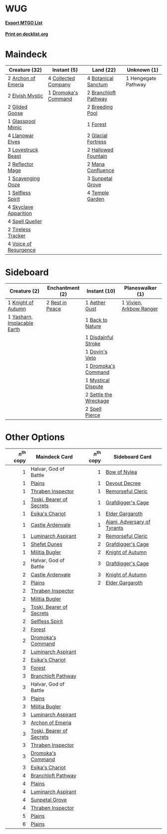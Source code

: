 # WUG

#### [Export MTGO List](../collection/WUG/WUG.txt)
#### [Print on decklist.org](http://decklist.org/?deckmain=2%09Archon%20of%20Emeria%0A4%09Botanical%20Sanctum%0A2%09Branchloft%20Pathway%0A2%09Breeding%20Pool%0A4%09Collected%20Company%0A1%09Dromoka's%20Command%0A2%09Elvish%20Mystic%0A1%09Forest%0A2%09Gilded%20Goose%0A2%09Glacial%20Fortress%0A1%09Glasspool%20Mimic%0A2%09Hallowed%20Fountain%0A1%09Hengegate%20Pathway%0A4%09Llanowar%20Elves%0A3%09Lovestruck%20Beast%0A2%09Mana%20Confluence%0A2%09Reflector%20Mage%0A1%09Scavenging%20Ooze%0A1%09Selfless%20Spirit%0A4%09Skyclave%20Apparition%0A4%09Spell%20Queller%0A3%09Sunpetal%20Grove%0A4%09Temple%20Garden%0A2%09Tireless%20Tracker%0A4%09Voice%20of%20Resurgence&deckside=1%09Aether%20Gust%0A1%09Back%20to%20Nature%0A1%09Disdainful%20Stroke%0A1%09Dovin's%20Veto%0A1%09Dromoka's%20Command%0A1%09Knight%20of%20Autumn%0A1%09Mystical%20Dispute%0A2%09Rest%20in%20Peace%0A2%09Settle%20the%20Wreckage%0A2%09Spell%20Pierce%0A1%09Vivien,%20Arkbow%20Ranger%0A1%09Yasharn,%20Implacable%20Earth)
# Maindeck

|                                         Creature (32)                                          |                                         Instant (5)                                          |                                           Land (22)                                           |    Unknown (1)    |
|------------------------------------------------------------------------------------------------|----------------------------------------------------------------------------------------------|-----------------------------------------------------------------------------------------------|-------------------|
|2 [Archon of Emeria](http://gatherer.wizards.com/Pages/Card/Details.aspx?multiverseid=495594)   |4 [Collected Company](http://gatherer.wizards.com/Pages/Card/Details.aspx?multiverseid=394519)|4 [Botanical Sanctum](http://gatherer.wizards.com/Pages/Card/Details.aspx?multiverseid=417817) |1 Hengegate Pathway|
|2 [Elvish Mystic](http://gatherer.wizards.com/Pages/Card/Details.aspx?multiverseid=389499)      |1 [Dromoka's Command](http://gatherer.wizards.com/Pages/Card/Details.aspx?multiverseid=394558)|2 [Branchloft Pathway](http://gatherer.wizards.com/Pages/Card/Details.aspx?multiverseid=491909)|                   |
|2 [Gilded Goose](http://gatherer.wizards.com/Pages/Card/Details.aspx?multiverseid=473122)       |                                                                                              |2 [Breeding Pool](http://gatherer.wizards.com/Pages/Card/Details.aspx?multiverseid=97088)      |                   |
|1 [Glasspool Mimic](http://gatherer.wizards.com/Pages/Card/Details.aspx?multiverseid=491688)    |                                                                                              |1 [Forest](http://gatherer.wizards.com/Pages/Card/Details.aspx?multiverseid=439860)            |                   |
|4 [Llanowar Elves](http://gatherer.wizards.com/Pages/Card/Details.aspx?multiverseid=129626)     |                                                                                              |2 [Glacial Fortress](http://gatherer.wizards.com/Pages/Card/Details.aspx?multiverseid=190562)  |                   |
|3 [Lovestruck Beast](http://gatherer.wizards.com/Pages/Card/Details.aspx?multiverseid=473127)   |                                                                                              |2 [Hallowed Fountain](http://gatherer.wizards.com/Pages/Card/Details.aspx?multiverseid=97071)  |                   |
|2 [Reflector Mage](http://gatherer.wizards.com/Pages/Card/Details.aspx?multiverseid=407667)     |                                                                                              |2 [Mana Confluence](http://gatherer.wizards.com/Pages/Card/Details.aspx?multiverseid=409573)   |                   |
|1 [Scavenging Ooze](http://gatherer.wizards.com/Pages/Card/Details.aspx?multiverseid=420783)    |                                                                                              |3 [Sunpetal Grove](http://gatherer.wizards.com/Pages/Card/Details.aspx?multiverseid=420946)    |                   |
|1 [Selfless Spirit](http://gatherer.wizards.com/Pages/Card/Details.aspx?multiverseid=414332)    |                                                                                              |4 [Temple Garden](http://gatherer.wizards.com/Pages/Card/Details.aspx?multiverseid=405112)     |                   |
|4 [Skyclave Apparition](http://gatherer.wizards.com/Pages/Card/Details.aspx?multiverseid=495603)|                                                                                              |                                                                                               |                   |
|4 [Spell Queller](http://gatherer.wizards.com/Pages/Card/Details.aspx?multiverseid=414494)      |                                                                                              |                                                                                               |                   |
|2 [Tireless Tracker](http://gatherer.wizards.com/Pages/Card/Details.aspx?multiverseid=409997)   |                                                                                              |                                                                                               |                   |
|4 [Voice of Resurgence](http://gatherer.wizards.com/Pages/Card/Details.aspx?multiverseid=368951)|                                                                                              |                                                                                               |                   |


# Sideboard

|                                             Creature (2)                                             |                                     Enchantment (2)                                      |                                          Instant (10)                                          |                                         Planeswalker (1)                                         |
|------------------------------------------------------------------------------------------------------|------------------------------------------------------------------------------------------|------------------------------------------------------------------------------------------------|--------------------------------------------------------------------------------------------------|
|1 [Knight of Autumn](http://gatherer.wizards.com/Pages/Card/Details.aspx?multiverseid=452933)         |2 [Rest in Peace](http://gatherer.wizards.com/Pages/Card/Details.aspx?multiverseid=442021)|1 [Aether Gust](http://gatherer.wizards.com/Pages/Card/Details.aspx?multiverseid=466796)        |1 [Vivien, Arkbow Ranger](http://gatherer.wizards.com/Pages/Card/Details.aspx?multiverseid=466953)|
|1 [Yasharn, Implacable Earth](http://gatherer.wizards.com/Pages/Card/Details.aspx?multiverseid=491891)|                                                                                          |1 [Back to Nature](http://gatherer.wizards.com/Pages/Card/Details.aspx?multiverseid=208284)     |                                                                                                  |
|                                                                                                      |                                                                                          |1 [Disdainful Stroke](http://gatherer.wizards.com/Pages/Card/Details.aspx?multiverseid=420705)  |                                                                                                  |
|                                                                                                      |                                                                                          |1 [Dovin's Veto](http://gatherer.wizards.com/Pages/Card/Details.aspx?multiverseid=461120)       |                                                                                                  |
|                                                                                                      |                                                                                          |1 [Dromoka's Command](http://gatherer.wizards.com/Pages/Card/Details.aspx?multiverseid=394558)  |                                                                                                  |
|                                                                                                      |                                                                                          |1 [Mystical Dispute](http://gatherer.wizards.com/Pages/Card/Details.aspx?multiverseid=473020)   |                                                                                                  |
|                                                                                                      |                                                                                          |2 [Settle the Wreckage](http://gatherer.wizards.com/Pages/Card/Details.aspx?multiverseid=435186)|                                                                                                  |
|                                                                                                      |                                                                                          |2 [Spell Pierce](http://gatherer.wizards.com/Pages/Card/Details.aspx?multiverseid=425876)       |                                                                                                  |


# Other Options

|*n*<sup>th</sup> copy|                                           Maindeck Card                                           |*n*<sup>th</sup> copy|                                            Sideboard Card                                            |
|--------------------:|---------------------------------------------------------------------------------------------------|--------------------:|------------------------------------------------------------------------------------------------------|
|                    1|Halvar, God of Battle                                                                              |                    1|[Bow of Nylea](http://gatherer.wizards.com/Pages/Card/Details.aspx?multiverseid=373603)               |
|                    1|[Plains](http://gatherer.wizards.com/Pages/Card/Details.aspx?multiverseid=439856)                  |                    1|[Devout Decree](http://gatherer.wizards.com/Pages/Card/Details.aspx?multiverseid=466767)              |
|                    1|[Thraben Inspector](http://gatherer.wizards.com/Pages/Card/Details.aspx?multiverseid=409784)       |                    1|[Remorseful Cleric](http://gatherer.wizards.com/Pages/Card/Details.aspx?multiverseid=447169)          |
|                    1|[Toski, Bearer of Secrets](http://gatherer.wizards.com/Pages/Card/Details.aspx?multiverseid=503813)|                    1|[Grafdigger's Cage](http://gatherer.wizards.com/Pages/Card/Details.aspx?multiverseid=278452)          |
|                    1|[Esika's Chariot](http://gatherer.wizards.com/Pages/Card/Details.aspx?multiverseid=503783)         |                    1|[Elder Gargaroth](http://gatherer.wizards.com/Pages/Card/Details.aspx?multiverseid=485502)            |
|                    1|[Castle Ardenvale](http://gatherer.wizards.com/Pages/Card/Details.aspx?multiverseid=473200)        |                    1|[Ajani, Adversary of Tyrants](http://gatherer.wizards.com/Pages/Card/Details.aspx?multiverseid=447139)|
|                    1|[Luminarch Aspirant](http://gatherer.wizards.com/Pages/Card/Details.aspx?multiverseid=491647)      |                    2|[Remorseful Cleric](http://gatherer.wizards.com/Pages/Card/Details.aspx?multiverseid=447169)          |
|                    1|[Shefet Dunes](http://gatherer.wizards.com/Pages/Card/Details.aspx?multiverseid=430872)            |                    2|[Grafdigger's Cage](http://gatherer.wizards.com/Pages/Card/Details.aspx?multiverseid=278452)          |
|                    1|[Militia Bugler](http://gatherer.wizards.com/Pages/Card/Details.aspx?multiverseid=447165)          |                    2|[Knight of Autumn](http://gatherer.wizards.com/Pages/Card/Details.aspx?multiverseid=452933)           |
|                    2|Halvar, God of Battle                                                                              |                    3|[Grafdigger's Cage](http://gatherer.wizards.com/Pages/Card/Details.aspx?multiverseid=278452)          |
|                    2|[Castle Ardenvale](http://gatherer.wizards.com/Pages/Card/Details.aspx?multiverseid=473200)        |                    3|[Knight of Autumn](http://gatherer.wizards.com/Pages/Card/Details.aspx?multiverseid=452933)           |
|                    2|[Plains](http://gatherer.wizards.com/Pages/Card/Details.aspx?multiverseid=439856)                  |                    2|[Elder Gargaroth](http://gatherer.wizards.com/Pages/Card/Details.aspx?multiverseid=485502)            |
|                    2|[Thraben Inspector](http://gatherer.wizards.com/Pages/Card/Details.aspx?multiverseid=409784)       |                     |                                                                                                      |
|                    2|[Militia Bugler](http://gatherer.wizards.com/Pages/Card/Details.aspx?multiverseid=447165)          |                     |                                                                                                      |
|                    2|[Toski, Bearer of Secrets](http://gatherer.wizards.com/Pages/Card/Details.aspx?multiverseid=503813)|                     |                                                                                                      |
|                    2|[Selfless Spirit](http://gatherer.wizards.com/Pages/Card/Details.aspx?multiverseid=414332)         |                     |                                                                                                      |
|                    2|[Forest](http://gatherer.wizards.com/Pages/Card/Details.aspx?multiverseid=439860)                  |                     |                                                                                                      |
|                    2|[Dromoka's Command](http://gatherer.wizards.com/Pages/Card/Details.aspx?multiverseid=394558)       |                     |                                                                                                      |
|                    2|[Luminarch Aspirant](http://gatherer.wizards.com/Pages/Card/Details.aspx?multiverseid=491647)      |                     |                                                                                                      |
|                    2|[Esika's Chariot](http://gatherer.wizards.com/Pages/Card/Details.aspx?multiverseid=503783)         |                     |                                                                                                      |
|                    3|[Forest](http://gatherer.wizards.com/Pages/Card/Details.aspx?multiverseid=439860)                  |                     |                                                                                                      |
|                    3|[Branchloft Pathway](http://gatherer.wizards.com/Pages/Card/Details.aspx?multiverseid=491909)      |                     |                                                                                                      |
|                    3|Halvar, God of Battle                                                                              |                     |                                                                                                      |
|                    3|[Plains](http://gatherer.wizards.com/Pages/Card/Details.aspx?multiverseid=439856)                  |                     |                                                                                                      |
|                    3|[Militia Bugler](http://gatherer.wizards.com/Pages/Card/Details.aspx?multiverseid=447165)          |                     |                                                                                                      |
|                    3|[Luminarch Aspirant](http://gatherer.wizards.com/Pages/Card/Details.aspx?multiverseid=491647)      |                     |                                                                                                      |
|                    3|[Archon of Emeria](http://gatherer.wizards.com/Pages/Card/Details.aspx?multiverseid=495594)        |                     |                                                                                                      |
|                    3|[Toski, Bearer of Secrets](http://gatherer.wizards.com/Pages/Card/Details.aspx?multiverseid=503813)|                     |                                                                                                      |
|                    3|[Thraben Inspector](http://gatherer.wizards.com/Pages/Card/Details.aspx?multiverseid=409784)       |                     |                                                                                                      |
|                    3|[Dromoka's Command](http://gatherer.wizards.com/Pages/Card/Details.aspx?multiverseid=394558)       |                     |                                                                                                      |
|                    3|[Esika's Chariot](http://gatherer.wizards.com/Pages/Card/Details.aspx?multiverseid=503783)         |                     |                                                                                                      |
|                    4|[Branchloft Pathway](http://gatherer.wizards.com/Pages/Card/Details.aspx?multiverseid=491909)      |                     |                                                                                                      |
|                    4|[Plains](http://gatherer.wizards.com/Pages/Card/Details.aspx?multiverseid=439856)                  |                     |                                                                                                      |
|                    4|[Luminarch Aspirant](http://gatherer.wizards.com/Pages/Card/Details.aspx?multiverseid=491647)      |                     |                                                                                                      |
|                    4|[Sunpetal Grove](http://gatherer.wizards.com/Pages/Card/Details.aspx?multiverseid=420946)          |                     |                                                                                                      |
|                    4|[Thraben Inspector](http://gatherer.wizards.com/Pages/Card/Details.aspx?multiverseid=409784)       |                     |                                                                                                      |
|                    5|[Plains](http://gatherer.wizards.com/Pages/Card/Details.aspx?multiverseid=439856)                  |                     |                                                                                                      |
|                    6|[Plains](http://gatherer.wizards.com/Pages/Card/Details.aspx?multiverseid=439856)                  |                     |                                                                                                      |

